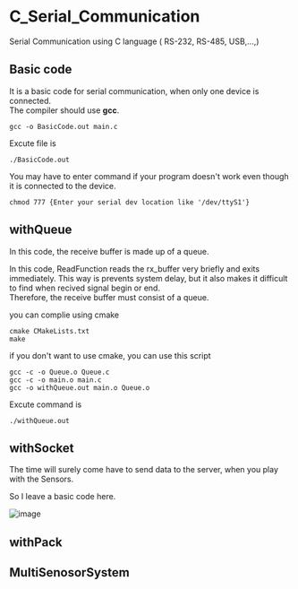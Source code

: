 # C_Serial_Communication


Serial Communication using C language ( RS-232, RS-485, USB,...,)

## Basic code
It is a basic code for serial communication, when only one device is connected.   
The compiler should use **gcc**.
```
gcc -o BasicCode.out main.c
```
Excute file is
```
./BasicCode.out
```

You may have to enter command if your program doesn't work even though it is connected to the device.   
```
chmod 777 {Enter your serial dev location like '/dev/ttyS1'}
```
## withQueue
In this code, the receive buffer is made up of a queue.   

   
In this code, ReadFunction reads the rx_buffer very briefly and exits immediately.
This way is prevents system delay, but it also makes it difficult to find when recived signal begin or end.   
Therefore, the receive buffer must consist of a queue.   
    

you can complie using cmake    

```
cmake CMakeLists.txt
make
```

if you don't want to use cmake,
you can use this script
```
gcc -c -o Queue.o Queue.c
gcc -c -o main.o main.c
gcc -o withQueue.out main.o Queue.o
```

Excute command is
```
./withQueue.out
```

## withSocket

The time will surely come have to send data to the server, when you play with the Sensors.   

So I leave a basic code here.   

![image](https://user-images.githubusercontent.com/39799206/99765269-06fcd180-2b42-11eb-9140-0377cbe5e758.png)


## withPack


## MultiSenosorSystem

